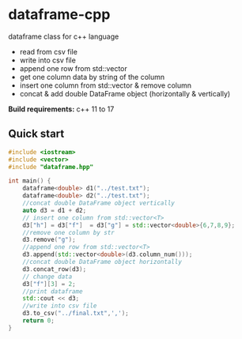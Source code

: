 # dataframe-cpp
dataframe class for c++ language
- read from csv file
- write into csv file
- append one row from std::vector<T>
- get one column data by string of the column 
- insert one column from std::vector<T> & remove column
- concat & add double DataFrame object (horizontally & vertically) 


**Build requirements:** c++ 11 to 17

## Quick start

```cpp
#include <iostream>
#include <vector>
#include "dataframe.hpp"

int main() {
    dataframe<double> d1("../test.txt");
    dataframe<double> d2("../test.txt");
    //concat double DataFrame object vertically
    auto d3 = d1 + d2;
    // insert one column from std::vector<T>
    d3["h"] = d3["f"]  = d3["g"] = std::vector<double>{6,7,8,9};
    //remove one column by str
    d3.remove("g");
    //append one row from std::vector<T>
    d3.append(std::vector<double>(d3.column_num()));
    //concat double DataFrame object horizontally
    d3.concat_row(d3);
    // change data
    d3["f"][3] = 2;
    //print dataframe
    std::cout << d3;
    //write into csv file
    d3.to_csv("../final.txt",',');
    return 0;
}
```
